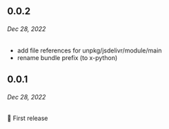 ## 0.0.2

###### _Dec 28, 2022_

- add file references for unpkg/jsdelivr/module/main
- rename bundle prefix (to x-python)

## 0.0.1

###### _Dec 28, 2022_

🎉 First release
